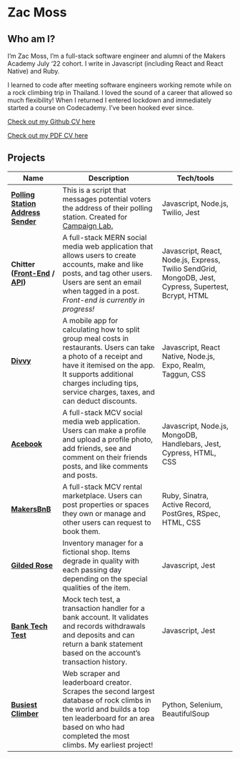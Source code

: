 # Zac Moss

## Who am I?

I’m Zac Moss, I’m a full-stack software engineer and alumni of the Makers Academy July ‘22 cohort. I write in Javascript (including React and React Native) and Ruby.

I learned to code after meeting software engineers working remote while on a rock climbing trip in Thailand. I loved the sound of a career that allowed so much flexibility! When I returned I entered lockdown and immediately started a course on Codecademy. I’ve been hooked ever since.

[Check out my Github CV here](https://github.com/ZacMossHK/CV)

[Check out my PDF CV here](https://github.com/ZacMossHK/CV/blob/master/ZacMossCVFeb2023.pdf)

## Projects

| Name                         | Description       | Tech/tools        |
| ---------------------------- | ----------------- | ----------------- |
| **[Polling Station Address Sender](https://github.com/ZacMossHK/polling_station_address_sender)** | This is a script that messages potential voters the address of their polling station. Created for [Campaign Lab.](https://www.campaignlab.uk/) | Javascript, Node.js, Twilio, Jest |
| **Chitter ([Front-End](https://github.com/ZacMossHK/chitter-react-client) / [API](https://github.com/ZacMossHK/chitter-react-api))** | A full-stack MERN social media web application that allows users to create accounts, make and like posts, and tag other users. Users are sent an email when tagged in a post. *Front-end is currently in progress!* | Javascript, React, Node.js, Express, Twilio SendGrid, MongoDB, Jest, Cypress, Supertest, Bcrypt, HTML |
| [**Divvy**](https://github.com/ZacMossHK/divvy-app)            | A mobile app for calculating how to split group meal costs in restaurants. Users can take a photo of a receipt and have it itemised on the app. It supports additional charges including tips, service charges, taxes, and can deduct discounts. | Javascript, React Native, Node.js, Expo, Realm, Taggun, CSS |
| [**Acebook**](https://github.com/ZacMossHK/acebook)| A full-stack MCV social media web application. Users can make a profile and upload a profile photo, add friends, see and comment on their friends posts, and like comments and posts. | Javascript, Node.js, MongoDB, Handlebars, Jest, Cypress, HTML, CSS |
| [**MakersBnB**](https://github.com/ZacMossHK/makersbnb-ruby-seed) | A full-stack MCV rental marketplace. Users can post properties or spaces they own or manage and other users can request to book them. | Ruby, Sinatra, Active Record, PostGres, RSpec, HTML, CSS | 
| [**Gilded Rose**](https://github.com/ZacMossHK/Gilded-Rose-Javascript)| Inventory manager for a fictional shop. Items degrade in quality with each passing day depending on the special qualities of the item. | Javascript, Jest |
| [**Bank Tech Test**](https://github.com/ZacMossHK/BankTechTest)| Mock tech test, a transaction handler for a bank account. It validates and records withdrawals and deposits and can return a bank statement based on the account’s transaction history. | Javascript, Jest |
| [**Busiest Climber**](https://github.com/ZacMossHK/Busiest-Climbers-UKC)| Web scraper and leaderboard creator. Scrapes the second largest database of rock climbs in the world and builds a top ten leaderboard for an area based on who had completed the most climbs. My earliest project! | Python, Selenium, BeautifulSoup |

